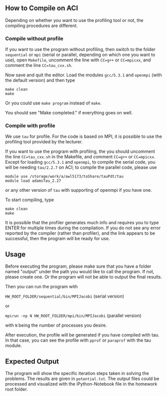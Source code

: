 ## How to Compile on ACI

Depending on whether you want to use the profiling tool or not, the compiling procedures are different.

### Compile without profile

If you want to use the program without profiling, then switch to the folder `sequential` or `mpi` (serial or parallel, depending on which one you want to use), open `Makefile`, uncomment the line with `CC=g++` or `CC=mpicxx`, and comment the line `CC=tau_cxx.sh`.

Now save and quit the editor. Load the modules `gcc/5.3.1` and `openmpi` (with the default version) and then type

    make clean
    make

Or you could use `make program` instead of `make`.

You should see "Make completed." if everything goes on well.

### Compile with profile

We use `tau` for profile. For the code is based on MPI, it is possible to use the profiling tool provided by the lecturer.

If you want to use the program with profiling, the you should uncomment the line `CC=tau_cxx.sh` in the Makefile, and comment `CC=g++` or `CC=mpicxx`. Except for loading `gcc/5.3.1` and `openmpi`, to compile the serial code, you will be needing `tau/2.2.7` on ACI; to compile the parallel code, please use

    module use /storage/work/a/awl5173/toShare/tauPdt/tau
    module load adamsTau_2.27

or any other version of `tau` with supporting of openmpi if you have one.

To start compiling, type

    make clean
    make

It is possible that the profiler generates much info and requires you to type ENTER for multiple times during the compilation. If you do not see any error reported by the compiler (rather than profiler), and the link appears to be successful, then the program will be ready for use.

## Usage

Before executing the program, please make sure that you have a folder named "output" under the path you would like to call the program. If not, please create one. Or the program will not be able to output the final results.

Then you can run the program with

`HW_ROOT_FOLDER/sequential/bin/MPIJacobi` (serial version)

or

`mpirun -np N HW_ROOT_FOLDER/mpi/bin/MPIJacobi` (parallel version)

with `N` being the number of processes you desire.

After execution, the profile will be generated if you have compiled with tau. In that case, you can see the profile with `pprof` or `paraprof` with the tau module.

## Expected Output

The program will show the specific iteration steps taken in solving the problems. The results are given in `potential.txt`. The output files could be processed and visualized with the iPython-Notebook file in the homework root folder.
